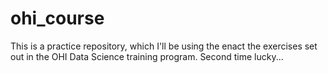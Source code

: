 # ohi_course
This is a practice repository, which I'll be using the enact the exercises set out in the OHI Data Science training program. Second time lucky...

